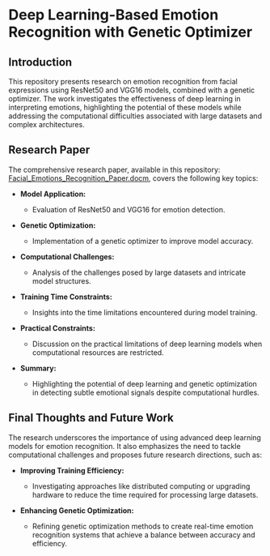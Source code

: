 # Deep Learning-Based Emotion Recognition with Genetic Optimizer

## Introduction

This repository presents research on emotion recognition from facial expressions using ResNet50 and VGG16 models, combined with a genetic optimizer. The work investigates the effectiveness of deep learning in interpreting emotions, highlighting the potential of these models while addressing the computational difficulties associated with large datasets and complex architectures.

## Research Paper

The comprehensive research paper, available in this repository: [Facial_Emotions_Recognition_Paper.docm](Facial_Emotions_Recognition_Paper.docm), covers the following key topics:

- **Model Application:**
  - Evaluation of ResNet50 and VGG16 for emotion detection.

- **Genetic Optimization:**
  - Implementation of a genetic optimizer to improve model accuracy.

- **Computational Challenges:**
  - Analysis of the challenges posed by large datasets and intricate model structures.

- **Training Time Constraints:**
  - Insights into the time limitations encountered during model training.

- **Practical Constraints:**
  - Discussion on the practical limitations of deep learning models when computational resources are restricted.

- **Summary:**
  - Highlighting the potential of deep learning and genetic optimization in detecting subtle emotional signals despite computational hurdles.

## Final Thoughts and Future Work

The research underscores the importance of using advanced deep learning models for emotion recognition. It also emphasizes the need to tackle computational challenges and proposes future research directions, such as:

- **Improving Training Efficiency:**
  - Investigating approaches like distributed computing or upgrading hardware to reduce the time required for processing large datasets.

- **Enhancing Genetic Optimization:**
  - Refining genetic optimization methods to create real-time emotion recognition systems that achieve a balance between accuracy and efficiency.
